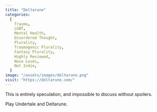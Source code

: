 ```yaml
---
title: "Deltarune"
categories:
  [
    Trauma,
    LGBT,
    Mental Health,
    Disordered Thought,
    Plurality,
    Traumagenic Plurality,
    Fantasy Plurality,
    Highly Reviewed,
    Nova Loves,
    Not Indie,
  ]
image: "/assets/images/deltarune.png"
visit: "https://deltarune.com/"
---
```


This is entirely speculation, and impossible to discuss without spoilers.

Play Undertale and Deltarune.

